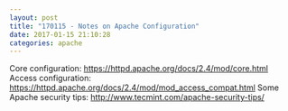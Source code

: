 ```yaml
---
layout: post
title: "170115 - Notes on Apache Configuration"
date: 2017-01-15 21:10:28
categories: apache
---
```


Core configuration: https://httpd.apache.org/docs/2.4/mod/core.html
Access configuration: https://httpd.apache.org/docs/2.4/mod/mod_access_compat.html
Some Apache security tips: http://www.tecmint.com/apache-security-tips/